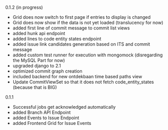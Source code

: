 0.1.2 (in progress)
- Grid does now switch to first page if entries to display is changed
- Grid does now show if the data is not yet loaded (translucency for now)
- added first line of commit message to commit list views
- added hunk api endpoint
- added lines to code entity states endpoint
- added issue link candidates generation based on ITS and commit message
- added custom test runner for execution with mongomock (disregarding the MySQL Part for now)
- upgraded django to 2.1
- optimized commit graph creation
- included backend for new ontdekbaan time based paths view
- Update CommitViewSet so that it does not fetch code_entity_states (because that is BIG)

0.1.1
- Successful jobs get acknowledged automatically
- added Branch API Endpoint
- added Events to Issue Endpoint
- added Frontend Grid for Issue Events